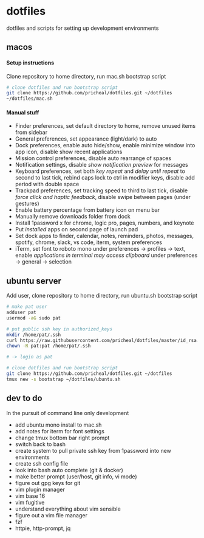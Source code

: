 # dotfiles

dotfiles and scripts for setting up development environments

## macos

#### Setup instructions

Clone repository to home directory, run mac.sh bootstrap script

```sh
# clone dotfiles and run bootstrap script
git clone https://github.com/pricheal/dotfiles.git ~/dotfiles
~/dotfiles/mac.sh
```

#### Manual stuff

* Finder preferences, set default directory to home, remove unused items from sidebar
* General preferences, set appearance (light/dark) to auto
* Dock preferences, enable auto hide/show, enable minimize window into app icon, disable show recent applications
* Mission control preferences, disable auto rearrange of spaces
* Notification settings, disable *show notification preview* for messages
* Keyboard preferences, set both *key repeat* and *delay until repeat* to second to last tick, rebind caps lock to ctrl in modifier keys, disable add period with double space
* Trackpad preferences, set tracking speed to third to last tick, disable *force click and haptic feedback*, disable swipe between pages (under gestures)
* Enable battery percentage from battery icon on menu bar
* Manually remove downloads folder from dock
* Install 1password x for chrome, logic pro, pages, numbers, and keynote
* Put *installed* apps on second page of launch pad
* Set dock apps to finder, calendar, notes, reminders, photos, messages, spotify, chrome, slack, vs code, iterm, system preferences
* iTerm, set font to roboto mono under preferences -> profiles -> text, enable *applications in terminal may access clipboard* under preferences -> general -> selection

## ubuntu server

Add user, clone repository to home directory, run ubuntu.sh bootstrap script

```sh
# make pat user
adduser pat
usermod -aG sudo pat

# put public ssh key in authorized_keys
mkdir /home/pat/.ssh
curl https://raw.githubusercontent.com/pricheal/dotfiles/master/id_rsa.pub -o /home/pat/.ssh/authorized_keys
chown -R pat:pat /home/pat/.ssh

# -> login as pat

# clone dotfiles and run bootstrap script
git clone https://github.com/pricheal/dotfiles.git ~/dotfiles
tmux new -s bootstrap ~/dotfiles/ubuntu.sh
```

## dev to do

In the pursuit of command line only development

* add ubuntu mono install to mac.sh
* add notes for iterm for font settings
* change tmux bottom bar right prompt
* switch back to bash
* create system to pull private ssh key from 1password into new environments
* create ssh config file
* look into bash auto complete (git & docker)
* make better prompt (user/host, git info, vi mode)
* figure out gpg keys for git
* vim plugin manager
* vim base 16
* vim fugitive
* understand everything about vim sensible
* figure out a vim file manager
* fzf
* httpie, http-prompt, jq
